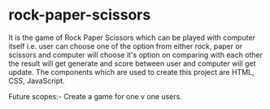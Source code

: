 # rock-paper-scissors
It is the game of Rock Paper Scissors which can be played with computer itself i.e. user can choose one of the option from either rock, paper or scissors and computer will choose it's option on comparing with each other the result will get generate and score between user and computer will get update. 
The components which are used to create this project are HTML, CSS, JavaScript.

Future scopes:- Create a game for one v one users.

